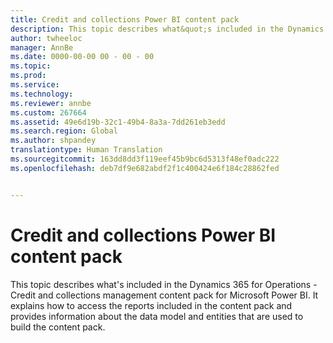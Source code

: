```yaml
---
title: Credit and collections Power BI content pack
description: This topic describes what&quot;s included in the Dynamics 365 for Operations - Credit and collections management content pack for Microsoft Power BI. It explains how to access the reports included in the content pack and provides information about the data model and entities that are used to build the content pack.
author: twheeloc
manager: AnnBe
ms.date: 0000-00-00 00 - 00 - 00
ms.topic: 
ms.prod: 
ms.service: 
ms.technology: 
ms.reviewer: annbe
ms.custom: 267664
ms.assetid: 49e6d19b-32c1-49b4-8a3a-7dd261eb3edd
ms.search.region: Global
ms.author: shpandey
translationtype: Human Translation
ms.sourcegitcommit: 163dd8dd3f119eef45b9bc6d5313f48ef0adc222
ms.openlocfilehash: deb7df9e682abdf2f1c400424e6f184c28862fed


---
```


# <a name="credit-and-collections-power-bi-content-pack"></a>Credit and collections Power BI content pack

This topic describes what's included in the Dynamics 365 for Operations - Credit and collections management content pack for Microsoft Power BI. It explains how to access the reports included in the content pack and provides information about the data model and entities that are used to build the content pack.






<!--HONumber=Feb17_HO3-->



